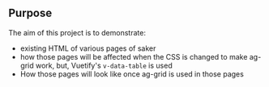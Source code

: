 ## Purpose

The aim of this project is to demonstrate:
- existing HTML of various pages of saker
- how those pages will be affected when the CSS is changed to make ag-grid work, but, Vuetify's `v-data-table` is used
- How those pages will look like once ag-grid is used in those pages
